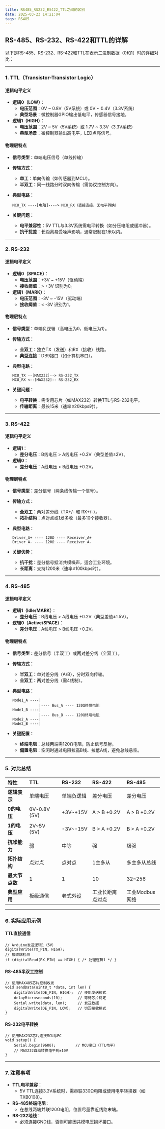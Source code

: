 ```yaml
---
title: RS485_RS232_RS422_TTL之间的区别
date: 2025-03-23 14:21:04
tags: RS485
---
```


## RS-485、RS-232、RS-422和TTL的详解

以下是RS-485、RS-232、RS-422和TTL在表示二进制数据（0和1）时的详细对比：

------

### **1. TTL（Transistor-Transistor Logic）**

#### **逻辑电平定义**

- **逻辑0（LOW）**：
  - **电压范围**：0V ~ 0.8V（5V系统）或 0V ~ 0.4V（3.3V系统）
  - **典型场景**：微控制器GPIO输出低电平，传感器信号接地。
- **逻辑1（HIGH）**：
  - **电压范围**：2V ~ 5V（5V系统）或 1.7V ~ 3.3V（3.3V系统）
  - **典型场景**：微控制器输出高电平，LED点亮信号。

#### **物理层特点**

- **信号类型**：单端电压信号（单线传输）

- **传输方式**：

  - **单工**：单向传输（如传感器到MCU）。
  - **半双工**：同一线路分时双向传输（需协议控制方向）。

- **典型电路**：

  ```
  MCU_TX ----[电阻]----> MCU_RX（直接连接，无电平转换）
  ```

- **关键问题**：

  - **电平兼容性**：5V TTL与3.3V系统需电平转换（如分压电阻或缓冲器）。
  - **抗干扰差**：长距离易受噪声影响，通常限制在1米以内。

------

### **2. RS-232**

#### **逻辑电平定义**

- **逻辑0（SPACE）**：
  - **电压范围**：+3V ~ +15V（驱动端）
  - **接收阈值**：> +3V 识别为0。
- **逻辑1（MARK）**：
  - **电压范围**：-3V ~ -15V（驱动端）
  - **接收阈值**：< -3V 识别为1。

#### **物理层特点**

- **信号类型**：单端负逻辑（高电压为0，低电压为1）。

- **传输方式**：

  - **全双工**：独立TX（发送）和RX（接收）线路。
  - **典型连接**：DB9接口（如计算机串口）。

- **典型电路**：

  ```
  MCU_TX --[MAX232]--> RS-232_TX  
  MCU_RX <--[MAX232]-- RS-232_RX
  ```

- **关键问题**：

  - **电平转换**：需专用芯片（如MAX232）转换TTL与RS-232电平。
  - **传输距离**：最长15米（速率≤20kbps时）。

------

### **3. RS-422**

#### **逻辑电平定义**

- **逻辑1**：
  - **差分电压**：B线电压 > A线电压 +0.2V（典型差值±2V）。
- **逻辑0**：
  - **差分电压**：A线电压 > B线电压 +0.2V。

#### **物理层特点**

- **信号类型**：差分信号（两条线传输一个信号）。

- **传输方式**：

  - **全双工**：两对差分线（TX+/- 和 RX+/-）。
  - **拓扑结构**：点对点或1发多收（最多10个接收器）。

- **典型电路**：

  ```
  Driver_A+ ---- 120Ω ---- Receiver_A+  
  Driver_A- ---- 120Ω ---- Receiver_A-
  ```

- **关键优势**：

  - **抗干扰**：差分信号抵消共模噪声，适合工业环境。
  - **长距离**：支持1200米（速率≤100kbps时）。

------

### **4. RS-485**

#### **逻辑电平定义**

- **逻辑1（Idle/MARK）**：
  - **差分电压**：B线电压 > A线电压 +0.2V（典型差值±1.5V）。
- **逻辑0（Active/SPACE）**：
  - **差分电压**：A线电压 > B线电压 +0.2V。

#### **物理层特点**

- **信号类型**：差分信号（半双工）或两对差分线（全双工）。

- **传输方式**：

  - **半双工**：单对差分线（A/B），分时双向传输。
  - **全双工**：两对差分线（需4线制）。

- **典型电路**：

  ```
  Node1_A ----|  
              |---- Bus_A ---- 120Ω终端电阻  
  Node1_B ----|  
              |---- Bus_B ---- 120Ω终端电阻  
  Node2_A ----|  
  Node2_B ----|
  ```

- **关键配置**：

  - **终端电阻**：总线两端需120Ω电阻，防止信号反射。
  - **偏置电阻**：空闲时通过电阻拉高B线、拉低A线，避免总线悬空。

------

### **5. 对比总结**

| **特性**       | **TTL**      | **RS-232** | **RS-422**       | **RS-485**     |
| :------------- | :----------- | :--------- | :--------------- | :------------- |
| **逻辑表示**   | 单端电压     | 单端负逻辑 | 差分电压         | 差分电压       |
| **0的电压**    | 0V~0.8V (5V) | +3V~+15V   | A > B +0.2V      | A > B +0.2V    |
| **1的电压**    | 2V~5V (5V)   | -3V~-15V   | B > A +0.2V      | B > A +0.2V    |
| **抗噪能力**   | 弱           | 中等       | 强               | 极强           |
| **拓扑结构**   | 点对点       | 点对点     | 1主多从          | 多主多从总线   |
| **最大节点数** | 1            | 1          | 10               | 32~256         |
| **典型应用**   | 板级通信     | 老式外设   | 工业长距离点对点 | 工业Modbus网络 |

------

### **6. 实际应用示例**

#### **TTL直接通信**

```
// Arduino发送逻辑1（5V）
digitalWrite(TX_PIN, HIGH);
// 接收端检测
if (digitalRead(RX_PIN) == HIGH) { /* 处理逻辑1 */ }
```

#### **RS-485半双工控制**

```
// 使用MAX485芯片控制收发
void sendData(uint8_t *data, int len) {
    digitalWrite(DE_PIN, HIGH);  // 使能发送模式
    delayMicroseconds(10);       // 等待芯片稳定
    Serial.write(data, len);     // 发送数据
    digitalWrite(DE_PIN, LOW);   // 切回接收模式
}
```

#### **RS-232电平转换**

```
// 使用MAX232芯片连接MCU与PC
void setup() {
    Serial.begin(9600);         // MCU串口（TTL电平）
    // MAX232自动转换电平到±10V
}
```

------

### **7. 注意事项**

- **TTL电平兼容**：
  - 5V TTL连接3.3V系统时，需串联330Ω电阻或使用电平转换器（如TXB0108）。
- **RS-485终端电阻**：
  - 在总线两端并联120Ω电阻，位置尽量靠近线路末端。
- **RS-232地线**：
  - 必须连接GND线，否则可能因共模电压损坏接口。